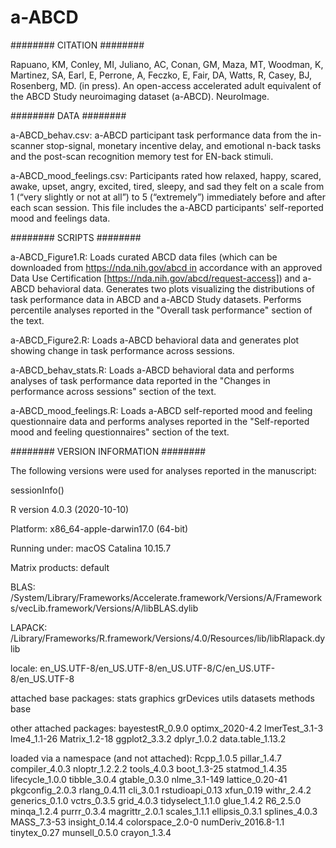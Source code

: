 # a-ABCD

########
CITATION
########

Rapuano, KM, Conley, MI, Juliano, AC, Conan, GM, Maza, MT, Woodman, K, Martinez, SA, Earl, E, Perrone, A, Feczko, E, Fair, DA, Watts, R, Casey, BJ, Rosenberg, MD. (in press). An open-access accelerated adult equivalent of the ABCD Study neuroimaging dataset (a-ABCD). NeuroImage.


########
DATA
########

a-ABCD_behav.csv: a-ABCD participant task performance data from the in-scanner stop-signal, monetary incentive delay, and emotional n-back tasks and the post-scan recognition memory test for EN-back stimuli. 

a-ABCD_mood_feelings.csv: Participants rated how relaxed, happy, scared, awake, upset, angry, excited, tired, sleepy, and sad they felt on a scale from 1 (“very slightly or not at all”) to 5 (“extremely”) immediately before and after each scan session. This file includes the a-ABCD participants' self-reported mood and feelings data. 


########
SCRIPTS
########

a-ABCD_Figure1.R: Loads curated ABCD data files (which can be downloaded from https://nda.nih.gov/abcd in accordance with an approved Data Use Certification [https://nda.nih.gov/abcd/request-access]) and a-ABCD behavioral data. Generates two plots visualizing the distributions of task performance data in ABCD and a-ABCD Study datasets. Performs percentile analyses reported in the "Overall task performance" section of the text.

a-ABCD_Figure2.R: Loads a-ABCD behavioral data and generates plot showing change in task performance across sessions. 

a-ABCD_behav_stats.R: Loads a-ABCD behavioral data and performs analyses of task performance data reported in the "Changes in performance across sessions" section of the text.

a-ABCD_mood_feelings.R: Loads a-ABCD self-reported mood and feeling questionnaire data and performs analyses reported in the "Self-reported mood and feeling questionnaires" section of the text.


########
VERSION INFORMATION
########

The following versions were used for analyses reported in the manuscript: 

sessionInfo()

R version 4.0.3 (2020-10-10)

Platform: x86_64-apple-darwin17.0 (64-bit)

Running under: macOS Catalina 10.15.7

Matrix products: default

BLAS:   /System/Library/Frameworks/Accelerate.framework/Versions/A/Frameworks/vecLib.framework/Versions/A/libBLAS.dylib

LAPACK: /Library/Frameworks/R.framework/Versions/4.0/Resources/lib/libRlapack.dylib

locale: en_US.UTF-8/en_US.UTF-8/en_US.UTF-8/C/en_US.UTF-8/en_US.UTF-8

attached base packages:
stats     graphics  grDevices utils     datasets  methods   base     

other attached packages:
bayestestR_0.9.0  optimx_2020-4.2   lmerTest_3.1-3    lme4_1.1-26       Matrix_1.2-18     ggplot2_3.3.2     dplyr_1.0.2       data.table_1.13.2

loaded via a namespace (and not attached):
Rcpp_1.0.5          pillar_1.4.7        compiler_4.0.3      nloptr_1.2.2.2      tools_4.0.3         boot_1.3-25         statmod_1.4.35    lifecycle_1.0.0     tibble_3.0.4        gtable_0.3.0        nlme_3.1-149        lattice_0.20-41     pkgconfig_2.0.3     rlang_0.4.11       cli_3.0.1         rstudioapi_0.13     xfun_0.19           withr_2.4.2         generics_0.1.0      vctrs_0.3.5         grid_4.0.3         tidyselect_1.1.0    glue_1.4.2          R6_2.5.0            minqa_1.2.4         purrr_0.3.4         magrittr_2.0.1      scales_1.1.1       ellipsis_0.3.1      splines_4.0.3       MASS_7.3-53         insight_0.14.4      colorspace_2.0-0    numDeriv_2016.8-1.1 tinytex_0.27       munsell_0.5.0       crayon_1.3.4   
